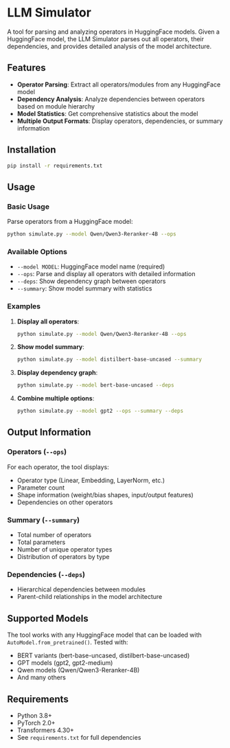 # LLM Simulator

A tool for parsing and analyzing operators in HuggingFace models. Given a HuggingFace model, the LLM Simulator parses out all operators, their dependencies, and provides detailed analysis of the model architecture.

## Features

- **Operator Parsing**: Extract all operators/modules from any HuggingFace model
- **Dependency Analysis**: Analyze dependencies between operators based on module hierarchy
- **Model Statistics**: Get comprehensive statistics about the model
- **Multiple Output Formats**: Display operators, dependencies, or summary information

## Installation

```bash
pip install -r requirements.txt
```

## Usage

### Basic Usage

Parse operators from a HuggingFace model:

```bash
python simulate.py --model Qwen/Qwen3-Reranker-4B --ops
```

### Available Options

- `--model MODEL`: HuggingFace model name (required)
- `--ops`: Parse and display all operators with detailed information
- `--deps`: Show dependency graph between operators
- `--summary`: Show model summary with statistics

### Examples

1. **Display all operators**:
   ```bash
   python simulate.py --model Qwen/Qwen3-Reranker-4B --ops
   ```

2. **Show model summary**:
   ```bash
   python simulate.py --model distilbert-base-uncased --summary
   ```

3. **Display dependency graph**:
   ```bash
   python simulate.py --model bert-base-uncased --deps
   ```

4. **Combine multiple options**:
   ```bash
   python simulate.py --model gpt2 --ops --summary --deps
   ```

## Output Information

### Operators (`--ops`)
For each operator, the tool displays:
- Operator type (Linear, Embedding, LayerNorm, etc.)
- Parameter count
- Shape information (weight/bias shapes, input/output features)
- Dependencies on other operators

### Summary (`--summary`)
- Total number of operators
- Total parameters
- Number of unique operator types
- Distribution of operators by type

### Dependencies (`--deps`)
- Hierarchical dependencies between modules
- Parent-child relationships in the model architecture

## Supported Models

The tool works with any HuggingFace model that can be loaded with `AutoModel.from_pretrained()`. Tested with:
- BERT variants (bert-base-uncased, distilbert-base-uncased)
- GPT models (gpt2, gpt2-medium)
- Qwen models (Qwen/Qwen3-Reranker-4B)
- And many others

## Requirements

- Python 3.8+
- PyTorch 2.0+
- Transformers 4.30+
- See `requirements.txt` for full dependencies
